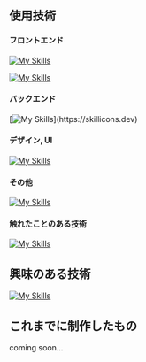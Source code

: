 ## 使用技術
#### フロントエンド
[![My Skills](https://skillicons.dev/icons?i=js,ts,react,nextjs,nodejs)](https://skillicons.dev)  

[![My Skills](https://skillicons.dev/icons?i=html,css,scss,tailwind,materialui)](https://skillicons.dev)

#### バックエンド
[![My Skills](https://skillicons.dev/icons?i=go,docker,)](https://skillicons.dev)

#### デザイン, UI
[![My Skills](https://skillicons.dev/icons?i=figma)](https://skillicons.dev)

#### その他
[![My Skills](https://skillicons.dev/icons?i=vscode,github)](https://skillicons.dev)

#### 触れたことのある技術
[![My Skills](https://skillicons.dev/icons?i=ruby,arduino,firebase,postgres,postman)](https://skillicons.dev)

## 興味のある技術
[![My Skills](https://skillicons.dev/icons?i=astro,flutter,nestjs,prisma,firebase)](https://skillicons.dev)

## これまでに制作したもの
coming soon...
